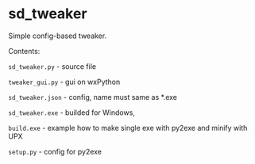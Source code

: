 sd_tweaker
==========

Simple config-based tweaker.

Contents:

`sd_tweaker.py` - source file

`tweaker_gui.py` - gui on wxPython

`sd_tweaker.json` - config, name must same as *.exe

`sd_tweaker.exe` - builded for Windows,

`build.exe` - example how to make single exe with py2exe and minify with UPX

`setup.py` - config for py2exe
